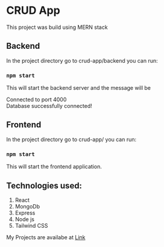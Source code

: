 # CRUD App

This project was build using MERN stack

## Backend 

In the project directory go to  crud-app/backend you can run:

### `npm start`

This will start the backend server and the message will be 

Connected to port 4000\
Database successfully connected!



## Frontend

In the project directory go to  crud-app/ you can run:

### `npm start`

This will start the frontend application.






## Technologies used:

1) React
2) MongoDb
3) Express
4) Node js
5) Tailwind CSS

My Projects are availabe at  [Link](https://github.com/rohanverma2711)

